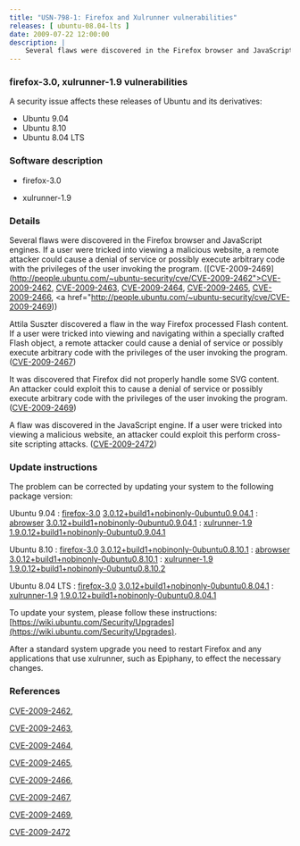 ```yaml
---
title: "USN-798-1: Firefox and Xulrunner vulnerabilities"
releases: [ ubuntu-08.04-lts ]
date: 2009-07-22 12:00:00
description: |
    Several flaws were discovered in the Firefox browser and JavaScript engines. If a user were tricked into viewing a malicious website, a remote attacker could cause a denial of service or possibly execute arbitrary code with the privileges of the user invoking the program. ([CVE-2009-2469](http://people.ubuntu.com/~ubuntu-security/cve/CVE-2009-2462">CVE-2009-2462</a>, <a href="http://people.ubuntu.com/~ubuntu-security/cve/CVE-2009-2463">CVE-2009-2463</a>, <a href="http://people.ubuntu.com/~ubuntu-security/cve/CVE-2009-2464">CVE-2009-2464</a>, <a href="http://people.ubuntu.com/~ubuntu-security/cve/CVE-2009-2465">CVE-2009-2465</a>, <a href="http://people.ubuntu.com/~ubuntu-security/cve/CVE-2009-2466">CVE-2009-2466</a>, <a href="http://people.ubuntu.com/~ubuntu-security/cve/CVE-2009-2469))
--- 
```

 
### firefox-3.0, xulrunner-1.9 vulnerabilities

A security issue affects these releases of Ubuntu and its derivatives:

* Ubuntu 9.04
* Ubuntu 8.10
* Ubuntu 8.04 LTS

### Software description

* firefox-3.0 

* xulrunner-1.9 

### Details

Several flaws were discovered in the Firefox browser and JavaScript engines. If a user were tricked into viewing a malicious website, a remote attacker could cause a denial of service or possibly execute arbitrary code with the privileges of the user invoking the program. ([CVE-2009-2469](http://people.ubuntu.com/~ubuntu-security/cve/CVE-2009-2462">CVE-2009-2462</a>, <a href="http://people.ubuntu.com/~ubuntu-security/cve/CVE-2009-2463">CVE-2009-2463</a>, <a href="http://people.ubuntu.com/~ubuntu-security/cve/CVE-2009-2464">CVE-2009-2464</a>, <a href="http://people.ubuntu.com/~ubuntu-security/cve/CVE-2009-2465">CVE-2009-2465</a>, <a href="http://people.ubuntu.com/~ubuntu-security/cve/CVE-2009-2466">CVE-2009-2466</a>, <a href="http://people.ubuntu.com/~ubuntu-security/cve/CVE-2009-2469))

Attila Suszter discovered a flaw in the way Firefox processed Flash content. If a user were tricked into viewing and navigating within a specially crafted Flash object, a remote attacker could cause a denial of service or possibly execute arbitrary code with the privileges of the user invoking the program. ([CVE-2009-2467](http://people.ubuntu.com/~ubuntu-security/cve/CVE-2009-2467))

It was discovered that Firefox did not properly handle some SVG content. An attacker could exploit this to cause a denial of service or possibly execute arbitrary code with the privileges of the user invoking the program. ([CVE-2009-2469](http://people.ubuntu.com/~ubuntu-security/cve/CVE-2009-2469))

A flaw was discovered in the JavaScript engine. If a user were tricked into viewing a malicious website, an attacker could exploit this perform cross-site scripting attacks. ([CVE-2009-2472](http://people.ubuntu.com/~ubuntu-security/cve/CVE-2009-2472)) 

### Update instructions

The problem can be corrected by updating your system to the following package version:

Ubuntu 9.04
 : [firefox-3.0](https://launchpad.net/ubuntu/+source/firefox-3.0) <span> [3.0.12+build1+nobinonly-0ubuntu0.9.04.1](https://launchpad.net/ubuntu/+source/firefox-3.0/3.0.12+build1+nobinonly-0ubuntu0.9.04.1) </span> 
 : [abrowser](https://launchpad.net/ubuntu/+source/firefox-3.0) <span> [3.0.12+build1+nobinonly-0ubuntu0.9.04.1](https://launchpad.net/ubuntu/+source/firefox-3.0/3.0.12+build1+nobinonly-0ubuntu0.9.04.1) </span> 
 : [xulrunner-1.9](https://launchpad.net/ubuntu/+source/xulrunner-1.9) <span> [1.9.0.12+build1+nobinonly-0ubuntu0.9.04.1](https://launchpad.net/ubuntu/+source/xulrunner-1.9/1.9.0.12+build1+nobinonly-0ubuntu0.9.04.1) </span> 

Ubuntu 8.10
 : [firefox-3.0](https://launchpad.net/ubuntu/+source/firefox-3.0) <span> [3.0.12+build1+nobinonly-0ubuntu0.8.10.1](https://launchpad.net/ubuntu/+source/firefox-3.0/3.0.12+build1+nobinonly-0ubuntu0.8.10.1) </span> 
 : [abrowser](https://launchpad.net/ubuntu/+source/firefox-3.0) <span> [3.0.12+build1+nobinonly-0ubuntu0.8.10.1](https://launchpad.net/ubuntu/+source/firefox-3.0/3.0.12+build1+nobinonly-0ubuntu0.8.10.1) </span> 
 : [xulrunner-1.9](https://launchpad.net/ubuntu/+source/xulrunner-1.9) <span> [1.9.0.12+build1+nobinonly-0ubuntu0.8.10.2](https://launchpad.net/ubuntu/+source/xulrunner-1.9/1.9.0.12+build1+nobinonly-0ubuntu0.8.10.2) </span> 

Ubuntu 8.04 LTS
 : [firefox-3.0](https://launchpad.net/ubuntu/+source/firefox-3.0) <span> [3.0.12+build1+nobinonly-0ubuntu0.8.04.1](https://launchpad.net/ubuntu/+source/firefox-3.0/3.0.12+build1+nobinonly-0ubuntu0.8.04.1) </span> 
 : [xulrunner-1.9](https://launchpad.net/ubuntu/+source/xulrunner-1.9) <span> [1.9.0.12+build1+nobinonly-0ubuntu0.8.04.1](https://launchpad.net/ubuntu/+source/xulrunner-1.9/1.9.0.12+build1+nobinonly-0ubuntu0.8.04.1) </span> 

To update your system, please follow these instructions: [https://wiki.ubuntu.com/Security/Upgrades](https://wiki.ubuntu.com/Security/Upgrades).

After a standard system upgrade you need to restart Firefox and any applications that use xulrunner, such as Epiphany, to effect the necessary changes. 

### References

 [CVE-2009-2462](http://people.ubuntu.com/~ubuntu-security/cve/CVE-2009-2462), 

 [CVE-2009-2463](http://people.ubuntu.com/~ubuntu-security/cve/CVE-2009-2463), 

 [CVE-2009-2464](http://people.ubuntu.com/~ubuntu-security/cve/CVE-2009-2464), 

 [CVE-2009-2465](http://people.ubuntu.com/~ubuntu-security/cve/CVE-2009-2465), 

 [CVE-2009-2466](http://people.ubuntu.com/~ubuntu-security/cve/CVE-2009-2466), 

 [CVE-2009-2467](http://people.ubuntu.com/~ubuntu-security/cve/CVE-2009-2467), 

 [CVE-2009-2469](http://people.ubuntu.com/~ubuntu-security/cve/CVE-2009-2469), 

 [CVE-2009-2472](http://people.ubuntu.com/~ubuntu-security/cve/CVE-2009-2472)
 

